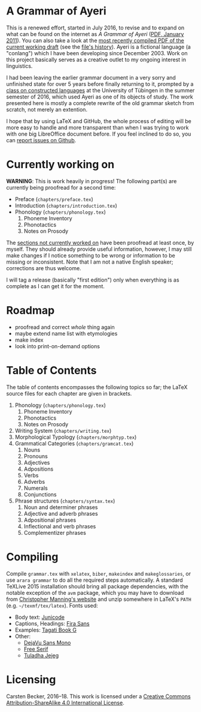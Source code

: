 A Grammar of Ayeri
==================

This is a renewed effort, started in July 2016, to revise and to expand on what can be found on the internet as _A Grammar of Ayeri_ ([PDF, January 2011](https://rawgit.com/carbeck/ayerigrammar/master/misc/ayeri_grammar_2011.pdf)). You can also take a look at the [most recently compiled PDF of the current working draft](https://rawgit.com/carbeck/ayerigrammar/master/grammar.pdf) (see the [file's history](https://github.com/carbeck/ayerigrammar/commits/master/grammar.pdf)). Ayeri is a fictional language (a "conlang") which I have been developing since December 2003. Work on this project basically serves as a creative outlet to my ongoing interest in linguistics.

I had been leaving the earlier grammar document in a very sorry and unfinished state for over 5 years before finally returning to it, prompted by a [class on constructed languages](http://www.sfs.uni-tuebingen.de/~abuch/16ss/conlang.html) at the University of Tübingen in the summer semester of 2016, which used Ayeri as one of its objects of study. The work presented here is mostly a complete rewrite of the old grammar sketch from scratch, not merely an extention.

I hope that by using LaTeX and GitHub, the whole process of editing will be more easy to handle and more transparent than when I was trying to work with one big LibreOffice document before. If you feel inclined to do so, you can [report issues on Github](https://github.com/carbeck/ayerigrammar/issues).

Currently working on
====================

**WARNING**: This is work heavily in progress! The following part(s) are currently being proofread for a second time:

* Preface (`chapters/preface.tex`)
* Introduction (`chapters/introduction.tex`)
* Phonology (`chapters/phonology.tex`)
   1. Phoneme Inventory
   2. Phonotactics
   3. Notes on Prosody

The [sections not currently worked on](https://github.com/carbeck/ayerigrammar#table-of-contents) have been proofread at least once, by myself. They should already provide useful information, however, I may still make changes if I notice something to be wrong or information to be missing or inconsistent. Note that I am not a native English speaker; corrections are thus welcome.

I will tag a release (basically "first edition") only when everything is as complete as I can get it for the moment.

Roadmap
=======

* proofread and correct *whole* thing again
* maybe extend name list with etymologies
* make index
* look into print-on-demand options

Table of Contents
=================

The table of contents encompasses the following topics so far; the LaTeX source files for each chapter are given in brackets.

1. Phonology (`chapters/phonology.tex`)
   1. Phoneme Inventory
   2. Phonotactics
   3. Notes on Prosody
2. Writing System (`chapters/writing.tex`)
3. Morphological Typology (`chapters/morphtyp.tex`)
4. Grammatical Categories (`chapters/gramcat.tex`)
   1. Nouns
   2. Pronouns
   3. Adjectives
   4. Adpositions
   5. Verbs
   6. Adverbs
   7. Numerals
   8. Conjunctions
5. Phrase structures (`chapters/syntax.tex`)
   1. Noun and determiner phrases
   2. Adjective and adverb phrases
   3. Adpositional phrases
   4. Inflectional and verb phrases
   5. Complementizer phrases

Compiling
=========

Compile `grammar.tex` with `xelatex`, `biber`, `makeindex` and `makeglossaries`, or use `arara grammar` to do all the required steps automatically. A standard TeXLive 2015 installation should bring all package dependencies, with the notable exception of the `avm` package, which you may have to download from [Christopher Manning's website](http://nlp.stanford.edu/manning/tex/) and unzip somewhere in LaTeX's `PATH` (e.g. `~/texmf/tex/latex`). Fonts used:

* Body text: [Junicode](http://junicode.sourceforge.net/)
* Captions, Headings: [Fira Sans](https://carrois.com/typefaces/FiraSans/)
* Examples: [Tagati Book G](https://github.com/carbeck/tagatibookg)
* Other:
  * [DejaVu Sans Mono](http://dejavu-fonts.org/)
  * [Free Serif](https://www.gnu.org/software/freefont/)
  * [Tuladha Jejeg](https://sites.google.com/site/jawaunicode/main-page)

Licensing
=========

Carsten Becker, 2016–18. This work is licensed under a [Creative Commons Attribution-ShareAlike 4.0 International License](http://creativecommons.org/licenses/by-sa/4.0/).
